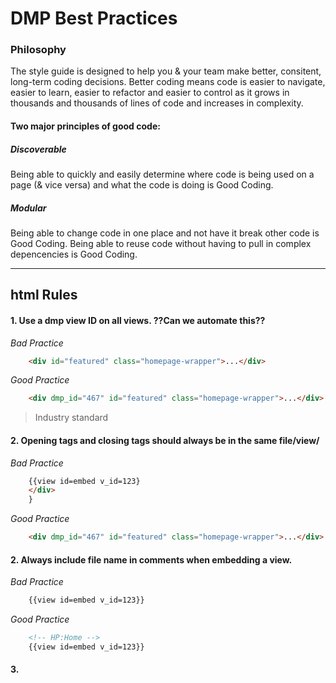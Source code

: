 DMP Best Practices
==================

###  Philosophy
  The style guide is designed to help you & your team make better, consitent, long-term coding decisions. Better coding means code is easier to navigate, easier to learn, easier to refactor and easier to control as it grows in thousands and thousands of lines of code and increases in complexity.

#### Two major principles of good code:
#####  Discoverable
  Being able to quickly and easily determine where code is being used on a page (& vice versa) and what the code is doing is Good Coding.

#####  Modular
  Being able to change code in one place and not have it break other code is Good Coding. Being able to reuse code without having to pull in complex depencencies is Good Coding.

* * *
html Rules  
--------------------

####  1. Use a dmp view ID on all views. ??Can we automate this??

*Bad Practice*
```html
	<div id="featured" class="homepage-wrapper">...</div>
```

*Good Practice*
```html
	<div dmp_id="467" id="featured" class="homepage-wrapper">...</div>
```

> Industry standard

#### 2. Opening tags and closing tags should always be in the same file/view/

*Bad Practice*
```html
	{{view id=embed v_id=123}
	</div>
	}
```

*Good Practice*
```html
	<div dmp_id="467" id="featured" class="homepage-wrapper">...</div>
```

#### 2. Always include file name in comments when embedding a view.

*Bad Practice*
```html
	{{view id=embed v_id=123}}
```

*Good Practice*
```html
	<!-- HP:Home -->
	{{view id=embed v_id=123}}
```

#### 3.  